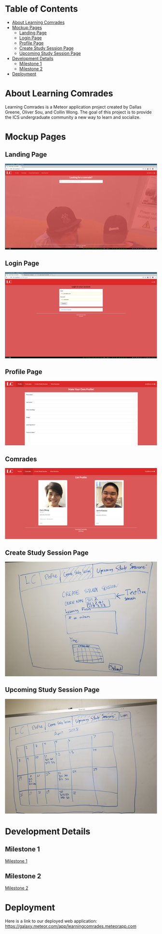 # Table of Contents

* [About Learning Comrades](#about-learning-comrades)
* [Mockup Pages](#mockup-pages)
  * [Landing Page](#landing-page)
  * [Login Page](#login-page)
  * [Profile Page](#profile-page)
  * [Create Study Session Page](#create-study-session-page)
  * [Upcoming Study Session Page](#upcoming-study-session-page)
* [Development Details](#development-details)
  * [Milestone 1](#milestone-1)
  * [Milestone 2](#milestone-2)
* [Deployment](#deployment)
  
 
# About Learning Comrades

Learning Comrades is a Meteor application project created by Dallas Greene, Oliver Sou, and Collin Wong. The goal of this project 
is to provide the ICS undergraduate community a new way to learn and socialize.

# Mockup Pages

## Landing Page

![](images/landing_page2.png)

## Login Page

![](images/login2.png)

## Profile Page

![](images/profile2.PNG)

## Comrades

![](images/comrades.PNG)

## Create Study Session Page

![](images/create.jpg)

## Upcoming Study Session Page

![](images/upcoming.jpg)

# Development Details

## Milestone 1
[Milestone 1](https://github.com/learningcomrades/LearningComrades/projects/2) 

## Milestone 2
[Milestone 2](https://github.com/learningcomrades/LearningComrades/projects/3)


# Deployment

Here is a link to our deployed web application: https://galaxy.meteor.com/app/learningcomrades.meteorapp.com


